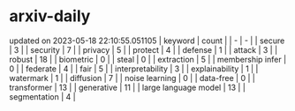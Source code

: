 # arxiv-daily
updated on 2023-05-18 22:10:55.051105
| keyword | count |
| - | - |
| secure | 3 |
| security | 7 |
| privacy | 5 |
| protect | 4 |
| defense | 1 |
| attack | 3 |
| robust | 18 |
| biometric | 0 |
| steal | 0 |
| extraction | 5 |
| membership infer | 0 |
| federate | 4 |
| fair | 5 |
| interpretability | 3 |
| explainability | 1 |
| watermark | 1 |
| diffusion | 7 |
| noise learning | 0 |
| data-free | 0 |
| transformer | 13 |
| generative | 11 |
| large language model | 13 |
| segmentation | 4 |

